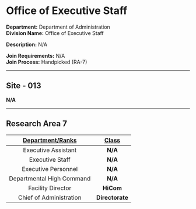# Office of Executive Staff

**Department:** Department of Administration  
**Division Name:** Office of Executive Staff

**Description:** N/A

**Join Requirements:** N/A  
**Join Process:** Handpicked (RA-7)

---

## Site - 013
**N/A**

---

## Research Area 7
| **<ins>Department/Ranks</ins>** | **<ins>Class</ins>** |
|:---:|:---:|
| Executive Assistant | **N/A** |
| Executive Staff | **N/A** |
| Executive Personnel | **N/A** |
| Departmental High Command | **N/A** |
| Facility Director | **HiCom** |
| Chief of Administration | **Directorate** |